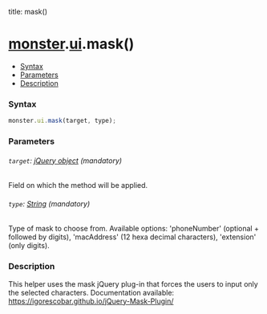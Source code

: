 title: mask()

# [monster][monster].[ui][ui].mask()

* [Syntax](#syntax)
* [Parameters](#parameters)
* [Description](#description)

### Syntax
```javascript
monster.ui.mask(target, type);
```

### Parameters

###### `target`: [jQuery object][jquery] (mandatory)

Field on which the method will be applied.

###### `type`: [String][string_literal] (mandatory)

Type of mask to choose from. Available options: 'phoneNumber' (optional + followed by digits), 'macAddress' (12 hexa decimal characters), 'extension' (only digits).

### Description
This helper uses the mask jQuery plug-in that forces the users to input only the selected characters.
Documentation available: https://igorescobar.github.io/jQuery-Mask-Plugin/

[monster]: ../../monster.md
[ui]: ../ui.md
[jquery]: http://api.jquery.com/Types/#jQuery
[string_literal]: https://developer.mozilla.org/en-US/docs/Web/JavaScript/Guide/Values,_variables,_and_literals#String_literals
